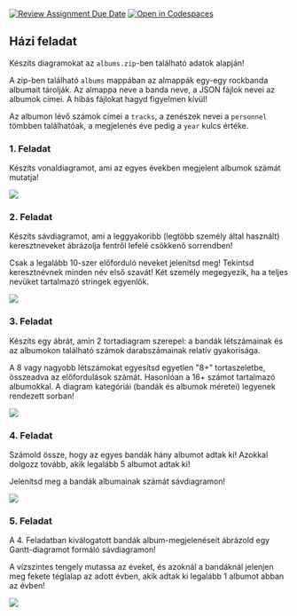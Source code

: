 [![Review Assignment Due Date](https://classroom.github.com/assets/deadline-readme-button-24ddc0f5d75046c5622901739e7c5dd533143b0c8e959d652212380cedb1ea36.svg)](https://classroom.github.com/a/cn-XYGO-)
[![Open in Codespaces](https://classroom.github.com/assets/launch-codespace-7f7980b617ed060a017424585567c406b6ee15c891e84e1186181d67ecf80aa0.svg)](https://classroom.github.com/open-in-codespaces?assignment_repo_id=12180855)
## Házi feladat

Készíts diagramokat az `albums.zip`-ben található adatok alapján!

A zip-ben található `albums` mappában az almappák egy-egy rockbanda albumait tárolják.
Az almappa neve a banda neve, a JSON fájlok nevei az albumok címei.
A hibás fájlokat hagyd figyelmen kívül!

Az albumon lévő számok címei a `tracks`, a zenészek nevei a `personnel` tömbben találhatóak, a megjelenés éve pedig a `year` kulcs értéke.

### 1. Feladat

Készíts vonaldiagramot, ami az egyes években megjelent albumok számát mutatja!

![](yearly_albums.png)

### 2. Feladat

Készíts sávdiagramot, ami a leggyakoribb (legtöbb személy által használt) keresztneveket ábrázolja fentről lefelé csökkenő sorrendben!

Csak a legalább 10-szer előforduló neveket jelenítsd meg!
Tekintsd keresztnévnek minden név első szavát!
Két személy megegyezik, ha a teljes nevüket tartalmazó stringek egyenlők.

![](first_names.png)

### 3. Feladat

Készíts egy ábrát, amin 2 tortadiagram szerepel: a bandák létszámainak és az albumokon található számok darabszámainak relatív gyakorisága.

A 8 vagy nagyobb létszámokat egyesítsd egyetlen "8+" tortaszeletbe, összeadva az előfordulások számát.
Hasonlóan a 16+ számot tartalmazó albumokkal.
A diagram kategóriái (bandák és albumok méretei) legyenek rendezett sorban!

![](pie_charts.png)

### 4. Feladat

Számold össze, hogy az egyes bandák hány albumot adtak ki!
Azokkal dolgozz tovább, akik legalább 5 albumot adtak ki!

Jelenítsd meg a bandák albumainak számát sávdiagramon!

![](albums.png)

### 5. Feladat

A 4. Feladatban kiválogatott bandák album-megjelenéseit ábrázold egy Gantt-diagramot formáló sávdiagramon!

A vízszintes tengely mutassa az éveket, és azoknál a bandáknál jelenjen meg fekete téglalap az adott évben, akik adtak ki legalább 1 albumot abban az évben!

![](albums_gantt.png)
